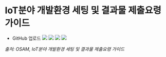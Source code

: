 # IoT분야 개발환경 세팅 및 결과물 제출요령 가이드

- GitHub 업로드
![](https://lh4.googleusercontent.com/hxtfNRW9Wg69NdYswUUWpovMtNmg_tP8BzVdXKIpr68Lq80YEjX7OIo04mowfdjMCCq1a_S0Tr3mhQ5Awc2Z5lTzm-z5_QTlhJJdKJbCc92R17Aj1kqPsqI4poDCMWRZToC15oR_=s0)
![](https://lh3.googleusercontent.com/qlOxUE6OeJTBjtPdj_qEP0cyWj9OdZD9Jn9rdBEUtUk4KIQTVfSwBg58DnexZb1GHLX9DEASQERL9FGlXaFp0wRPnvt-IWOjsVwUq2a3hH42VXzNOxvuine2Ld5G31Z_EedY-ZaB=s0)
![](https://lh3.googleusercontent.com/ePoFaYsi_yeDlVew_BCMrItYeH7_YO7w_ir9mvLhEkspSBOggVxMAqHG63ay7w-P80rVWxsLPZO1clwAuNFxdsEMDs-NirzKQAKsyoKYfJLO2cBwBVedTHtx4CGF-FF5zHrYkOQP=s0)
![](https://lh3.googleusercontent.com/PZqegbjiuKCiUU4dqYMaRY0mdDJI-FnZKOeF3Ar6AElbbxH_UgGtjdWj_ZAlL6hrWKgY9UXypw6cHkl8mPJK3tm1WkW-wjzOCyFfD2zMAtfW5kbZjRhBbuww5P0GLuUL9SNQtVJn=s0)

_출처: OSAM, IoT분야 개발환경 세팅 및 결과물 제출요령 가이드_